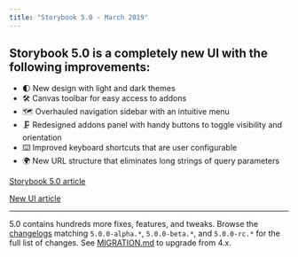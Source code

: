```yaml
---
title: "Storybook 5.0 - March 2019"
---
```


## Storybook 5.0 is a completely new UI with the following improvements:

- 🌓 New design with light and dark themes
- 🛠 Canvas toolbar for easy access to addons
- 🗺 Overhauled navigation sidebar with an intuitive menu
- 🗜 Redesigned addons panel with handy buttons to toggle visibility and orientation
- ⌨️ Improved keyboard shortcuts that are user configurable
- 🌍 New URL structure that eliminates long strings of query parameters

[Storybook 5.0 article](https://medium.com/storybookjs/storybook-5-0-db1d0f9c83b8)

[New UI article](https://medium.com/storybookjs/meet-storybook-5-0s-new-design-fb5735bc2a81)

---

5.0 contains hundreds more fixes, features, and tweaks. Browse the <a href="https://github.com/storybookjs/storybook/blob/next/CHANGELOG.md">changelogs</a> matching `5.0.0-alpha.*`, `5.0.0-beta.*`, and `5.0.0-rc.*` for the full list of changes. See <a href="https://github.com/storybookjs/storybook/blob/next/MIGRATION.md">MIGRATION.md</a> to upgrade from 4.x.
